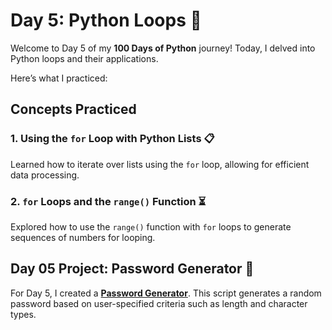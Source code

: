 # Day 5: Python Loops 🔄

Welcome to Day 5 of my **100 Days of Python** journey! Today, I delved into Python loops and their applications. 

Here’s what I practiced:

## Concepts Practiced

### 1. Using the `for` Loop with Python Lists 📋
Learned how to iterate over lists using the `for` loop, allowing for efficient data processing.

### 2. `for` Loops and the `range()` Function ⏳
Explored how to use the `range()` function with `for` loops to generate sequences of numbers for looping.

## Day 05 Project: Password Generator 🔐

For Day 5, I created a [**Password Generator**](Password-Generator-Project.py). This script generates a random password based on user-specified criteria such as length and character types.
